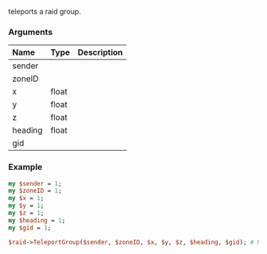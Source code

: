 teleports a raid group.
### Arguments
**Name**|**Type**|**Description**
:---|:---|:---
sender||
zoneID||
x|float|
y|float|
z|float|
heading|float|
gid||

### Example

```perl
my $sender = 1;
my $zoneID = 1;
my $x = 1;
my $y = 1;
my $z = 1;
my $heading = 1;
my $gid = 1;

$raid->TeleportGroup($sender, $zoneID, $x, $y, $z, $heading, $gid); # Returns void
```